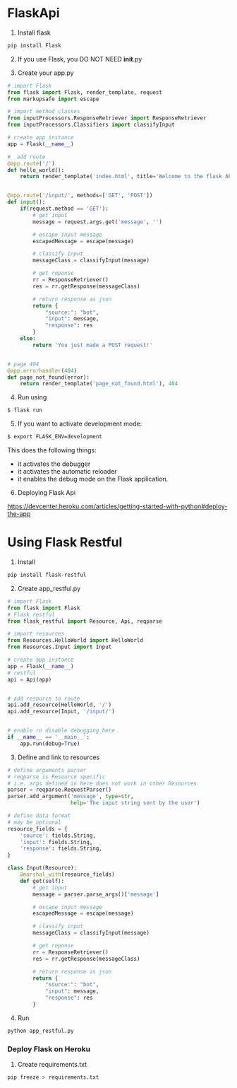 # FlaskApi

1. Install flask
```python
pip install Flask
```

2. If you use Flask, you DO NOT NEED __init__.py

3. Create your app.py
```python
# import Flask
from flask import Flask, render_template, request
from markupsafe import escape

# import method classes
from inputProcessors.ResponseRetriever import ResponseRetriever
from inputProcessors.Classifiers import classifyInput

# create app instance
app = Flask(__name__)

#  add route
@app.route('/')
def hello_world():
    return render_template('index.html', title='Welcome to the flask API')


@app.route('/input/', methods=['GET', 'POST'])
def input():
    if(request.method == 'GET'):
        # get input
        message = request.args.get('message', '')

        # escape input message
        escapedMessage = escape(message)

        # classify input
        messageClass = classifyInput(message)

        # get reponse
        rr = ResponseRetriever()
        res = rr.getResponse(messageClass)

        # return response as json
        return {
            "source:": "bot",
            "input": message,
            "response": res
        }
    else:
        return 'You just made a POST request!'


# page 404
@app.errorhandler(404)
def page_not_found(error):
    return render_template('page_not_found.html'), 404
```

4. Run using
```bash
$ flask run
```

5. If you want to activate development mode:
```bash
$ export FLASK_ENV=development
```
This does the following things:

- it activates the debugger
- it activates the automatic reloader
- it enables the debug mode on the Flask application.

6. Deploying Flask Api

https://devcenter.heroku.com/articles/getting-started-with-python#deploy-the-app


# Using Flask Restful
1. Install
```bash
pip install flask-restful
```

2. Create app_restful.py
```python
# import Flask
from flask import Flask
# Flask restful
from flask_restful import Resource, Api, reqparse

# import resources
from Resources.HelloWorld import HelloWorld
from Resources.Input import Input

# create app instance
app = Flask(__name__)
# restful
api = Api(app)


# add resource to route
api.add_resource(HelloWorld, '/')
api.add_resource(Input, '/input/')


# enable ro disable debugging here
if __name__ == '__main__':
    app.run(debug=True)
```
3. Define and link to resources
```python
# define arguments parser
# reqparse is Resource specific
# i.e. args defined in here does not work in other Resources
parser = reqparse.RequestParser()
parser.add_argument('message', type=str,
                    help='The input string sent by the user')

# define data format
# may be optional
resource_fields = {
    'source': fields.String,
    'input': fields.String,
    'response': fields.String,
}

class Input(Resource):
    @marshal_with(resource_fields)
    def get(self):
        # get input
        message = parser.parse_args()['message']

        # escape input message
        escapedMessage = escape(message)

        # classify input
        messageClass = classifyInput(message)

        # get reponse
        rr = ResponseRetriever()
        res = rr.getResponse(messageClass)

        # return response as json
        return {
            "source:": "bot",
            "input": message,
            "response": res
        }

```

4. Run
```python
python app_restful.py
```
### Deploy Flask on Heroku

1. Create requirements.txt
```bash
pip freeze > requirements.txt
```